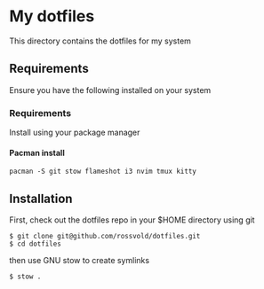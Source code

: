 # My dotfiles

This directory contains the dotfiles for my system

## Requirements

Ensure you have the following installed on your system

### Requirements

Install using your package manager

#### Pacman install
```
pacman -S git stow flameshot i3 nvim tmux kitty
```

## Installation

First, check out the dotfiles repo in your $HOME directory using git

```
$ git clone git@github.com/rossvold/dotfiles.git
$ cd dotfiles
```

then use GNU stow to create symlinks

```
$ stow .
```
